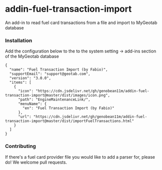 # addin-fuel-transaction-import
An add-in to read fuel card transactions from a file and import to MyGeotab database

### Installation
Add the configuration below to the to the system setting -> add-ins section of the MyGeotab database
```
{
  "name": "Fuel Transaction Import (by Fabio)",
  "supportEmail": "support@geotab.com",
  "version": "3.0.0",
  "items": [
    {
      "icon": "https://cdn.jsdelivr.net/gh/genobean11m/addin-fuel-transaction-import@master/dist/images/icon.png",
      "path": "EngineMaintenanceLink/",
      "menuName": {
        "en": "Fuel Transaction Import (by Fabio)"
      },
      "url": "https://cdn.jsdelivr.net/gh/genobean11m/addin-fuel-transaction-import@master/dist/importFuelTransactions.html"
    }
  ]
}

```

### Contributing
If there's a fuel card provider file you would like to add a parser for, please do! We welcome pull requests.
